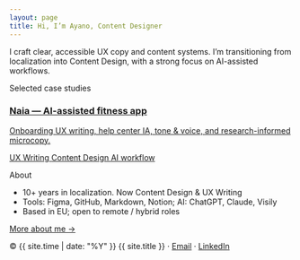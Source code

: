 ```yaml
---
layout: page
title: Hi, I’m Ayano, Content Designer
---
```


<link rel="stylesheet" href="/style.css">

<main>
  <p>I craft clear, accessible UX copy and content systems. I’m transitioning from localization into Content Design, with a strong focus on AI-assisted workflows.</p>

  Selected case studies
  <div class="grid cards">
    <a class="card" href="/projects/naia/">
      <h3>Naia — AI-assisted fitness app</h3>
      <p>Onboarding UX writing, help center IA, tone & voice, and research-informed microcopy.</p>
      <span class="badge">UX Writing</span> <span class="badge">Content Design</span> <span class="badge">AI workflow</span>
    </a>
  </div>

  About
  - 10+ years in localization. Now Content Design & UX Writing  
  - Tools: Figma, GitHub, Markdown, Notion; AI: ChatGPT, Claude, Visily  
  - Based in EU; open to remote / hybrid roles

  [More about me →](/about/)
</main>

<footer>
  © {{ site.time | date: "%Y" }} {{ site.title }} · <a href="mailto:ayanoyokoyama@yahoo.com">Email</a> · <a href="https://www.linkedin.com/in/ayanoyokoyama">LinkedIn</a>
</footer>
